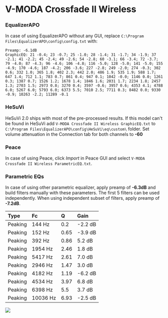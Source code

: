 # V-MODA Crossfade II Wireless

### EqualizerAPO
In case of using EqualizerAPO without any GUI, replace `C:\Program Files\EqualizerAPO\config\config.txt`
with:
```
Preamp: -6.1dB
GraphicEQ: 21 -0.4; 23 -0.7; 25 -1.0; 28 -1.4; 31 -1.7; 34 -1.9; 37 -2.1; 41 -2.2; 45 -2.4; 49 -2.6; 54 -2.8; 60 -3.1; 66 -3.4; 72 -3.7; 79 -4.0; 87 -4.3; 96 -4.6; 106 -4.8; 116 -5.0; 128 -5.0; 141 -5.0; 155 -4.9; 170 -4.6; 187 -4.2; 206 -3.6; 227 -2.8; 249 -2.0; 274 -0.3; 302 0.6; 332 1.0; 365 1.8; 402 2.3; 442 2.0; 486 1.9; 535 1.9; 588 1.7; 647 1.4; 712 1.1; 783 0.7; 861 0.4; 947 0.1; 1042 -0.0; 1146 0.0; 1261 0.3; 1387 0.7; 1526 1.2; 1678 1.4; 1846 1.6; 2031 1.7; 2234 1.8; 2457 1.3; 2703 1.5; 2973 0.8; 3270 0.4; 3597 -0.6; 3957 0.6; 4353 4.1; 4788 6.0; 5267 6.0; 5793 6.0; 6373 5.5; 7010 2.5; 7711 0.3; 8482 0.0; 9330 -0.9; 10263 -2.2; 11289 -0.1
```

### HeSuVi
HeSuVi 2.0 ships with most of the pre-processed results. If this model can't be found in HeSuVi add
`V-MODA Crossfade II Wireless GraphicEQ.txt` to `C:\Program Files\EqualizerAPO\config\HeSuVi\eq\custom\` folder.
Set volume attenuation in the Connection tab for both channels to **-60**

### Peace
In case of using Peace, click *Import* in Peace GUI and select `V-MODA Crossfade II Wireless ParametricEQ.txt`.

### Parametric EQs
In case of using other parametric equalizer, apply preamp of **-6.3dB** and build filters manually
with these parameters. The first 5 filters can be used independently.
When using independent subset of filters, apply preamp of **-7.2dB**.

| Type    | Fc       |    Q | Gain    |
|:--------|:---------|:-----|:--------|
| Peaking | 144 Hz   | 0.2  | -2.2 dB |
| Peaking | 152 Hz   | 0.65 | -3.9 dB |
| Peaking | 392 Hz   | 0.86 | 5.2 dB  |
| Peaking | 1954 Hz  | 2.46 | 1.8 dB  |
| Peaking | 5417 Hz  | 2.61 | 7.0 dB  |
| Peaking | 2946 Hz  | 1.47 | 3.0 dB  |
| Peaking | 4182 Hz  | 1.19 | -6.2 dB |
| Peaking | 4534 Hz  | 3.97 | 6.8 dB  |
| Peaking | 6398 Hz  | 5.5  | 3.7 dB  |
| Peaking | 10036 Hz | 6.93 | -2.5 dB |

![](https://raw.githubusercontent.com/jaakkopasanen/AutoEq/master/results/rtings/rtings/V-MODA%20Crossfade%20II%20Wireless/V-MODA%20Crossfade%20II%20Wireless.png)